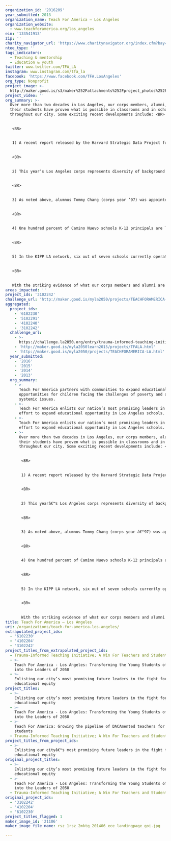 ```yaml
---
organization_id: '2016209'
year_submitted: 2013
organization_name: Teach For America – Los Angeles
organization_website:
  - www.teachforamerica.org/los_angeles
ein: '133541913'
zip: ''
charity_navigator_url: 'https://www.charitynavigator.org/index.cfm?bay=search.profile&ein=133541913'
ntee_type: ''
tags_indicators:
  - Teaching & mentorship
  - Education & youth
twitter: www.twitter.com/TFA_LA
instagram: www.instagram.com/tfa_la
facebook: 'https://www.facebook.com/TFA.LosAngeles'
org_type: Nonprofit
project_image: >-
  http://maker.good.is/s3/maker%252Fattachments%252Fproject_photos%252Fimages%252F21106%252Fdisplay%252Frsz_1rsz_2mktg_201406_ece_landingpage_goi.jpg=c570x385
project_video: ''
org_summary: >-
  Over more than two decades in Los Angeles, our corps members, alumni, and
  their students have proven what is possible in classrooms and in schools
  throughout our city. Some exciting recent developments include: <BR>
   
   
   <BR>
   
   
   1) A recent report released by the Harvard Strategic Data Project found that Teach For America Los Angeles teachers and Career Ladder teachers (a pathway for LAUSD paraprofessionals such as teacher’s aides) are more effective than other novice teachers within LAUSD at promoting student learning in math. The effect of having a TFA teacher corresponded to a month and half, or nearly 20 percent, of additional learning, compared to other teachers. <BR>
   
   
   <BR>
   
   
   2) This year’s Los Angeles corps represents diversity of background (two-thirds identify as people of color); diversity of experience (30 percent came from graduate school or professional backgrounds); and diversity of teacher placement (more than one-third teach math or science). <BR>
   
   
   <BR>
   
   
   3) As noted above, alumnus Tommy Chang (corps year ’97) was appointed by Superintendent John Deasy to be one of five local superintendents in LAUSD. As superintendent of intensive support and innovation, Tommy oversees 130 schools and 130,000 students, including a majority of chronically failing schools in the district. He and his team work aggressively to transform outcomes for students across these schools. Other notable TFA alumni in the district include Drew Furedi (corps year ’93) who is spearheading the new teacher evaluation pilot in his role as the executive director of talent management for LAUSD. Drew’s team includes at least six other TFA alums. <BR>
   
   
   <BR>
   
   
   4) One hundred percent of Camino Nuevo schools K-12 principals are TFA alumni, as is the charter network’s chief executive officer, Ana Ponce (corps year ’91). Ana was also named one of the World’s Seven Most Powerful Educators in Forbes magazine this year. <BR>
   
   
   <BR>
   
   
   5) In the KIPP LA network, six out of seven schools currently operating are run by TFA alumni. Alumna Angella Martinez (corps year ’01) led KIPP LA Prep to become the top-performing middle school in LAUSD and now supports all KIPP schools in Los Angeles as their chief academic officer. Other alumni continue to increase their leadership presence in charter organizations like the Alliance College-Ready Public Schools, PUC, and Inner City Education Foundation (ICEF), as site principals, assistant principals, and school-based instructional leaders. Alumna Allison Bajracharya (corps year ’00) supports all charter partners as vice president of regional advocacy at the California Charter Schools Association. <BR>
   
   
   <BR>
   
   
   With the striking evidence of what our corps members and alumni are capable of we can only imagine what our leaders will accomplish toward our goal of educational equity over the coming decades.
areas_impacted: ''
project_ids: '3102242'
challenge_url: 'http://maker.good.is/myla2050/projects/TEACHFORAMERICA-LA.html'
aggregated:
  project_ids:
    - '6102230'
    - '5102291'
    - '4102240'
    - '3102242'
  challenge_url:
    - >-
      https://challenge.la2050.org/entry/trauma-informed-teaching-initiative-a-win-for-teachers-and-students
    - 'http://maker.good.is/myla2050learn2015/projects/TFALA.html'
    - 'http://maker.good.is/myla2050/projects/TEACHFORAMERICA-LA.html'
  year_submitted:
    - '2016'
    - '2015'
    - '2014'
    - '2013'
  org_summary:
    - >-
      Teach For America partners with communities to expand educational
      opportunities for children facing the challenges of poverty and other
      systemic issues.
    - >-
      Teach For America enlists our nation’s most promising leaders in the
      effort to expand educational opportunity in Los Angeles schools.
    - >-
      Teach For America enlists our nation’s most promising leaders in the
      effort to expand educational opportunity in Los Angeles schools.
    - >-
      Over more than two decades in Los Angeles, our corps members, alumni, and
      their students have proven what is possible in classrooms and in schools
      throughout our city. Some exciting recent developments include: <BR>
       
       
       <BR>
       
       
       1) A recent report released by the Harvard Strategic Data Project found that Teach For America Los Angeles teachers and Career Ladder teachers (a pathway for LAUSD paraprofessionals such as teacherâ€™s aides) are more effective than other novice teachers within LAUSD at promoting student learning in math. The effect of having a TFA teacher corresponded to a month and half, or nearly 20 percent, of additional learning, compared to other teachers. <BR>
       
       
       <BR>
       
       
       2) This yearâ€™s Los Angeles corps represents diversity of background (two-thirds identify as people of color); diversity of experience (30 percent came from graduate school or professional backgrounds); and diversity of teacher placement (more than one-third teach math or science). <BR>
       
       
       <BR>
       
       
       3) As noted above, alumnus Tommy Chang (corps year â€™97) was appointed by Superintendent John Deasy to be one of five local superintendents in LAUSD. As superintendent of intensive support and innovation, Tommy oversees 130 schools and 130,000 students, including a majority of chronically failing schools in the district. He and his team work aggressively to transform outcomes for students across these schools. Other notable TFA alumni in the district include Drew Furedi (corps year â€™93) who is spearheading the new teacher evaluation pilot in his role as the executive director of talent management for LAUSD. Drewâ€™s team includes at least six other TFA alums. <BR>
       
       
       <BR>
       
       
       4) One hundred percent of Camino Nuevo schools K-12 principals are TFA alumni, as is the charter networkâ€™s chief executive officer, Ana Ponce (corps year â€™91). Ana was also named one of the Worldâ€™s Seven Most Powerful Educators in Forbes magazine this year. <BR>
       
       
       <BR>
       
       
       5) In the KIPP LA network, six out of seven schools currently operating are run by TFA alumni. Alumna Angella Martinez (corps year â€™01) led KIPP LA Prep to become the top-performing middle school in LAUSD and now supports all KIPP schools in Los Angeles as their chief academic officer. Other alumni continue to increase their leadership presence in charter organizations like the Alliance College-Ready Public Schools, PUC, and Inner City Education Foundation (ICEF), as site principals, assistant principals, and school-based instructional leaders. Alumna Allison Bajracharya (corps year â€™00) supports all charter partners as vice president of regional advocacy at the California Charter Schools Association. <BR>
       
       
       <BR>
       
       
       With the striking evidence of what our corps members and alumni are capable of we can only imagine what our leaders will accomplish toward our goal of educational equity over the coming decades.
title: Teach For America – Los Angeles
uri: /organizations/teach-for-america-los-angeles/
extrapolated_project_ids:
  - '6102230'
  - '4102204'
  - '3102242'
project_titles_from_extrapolated_project_ids:
  - Trauma-Informed Teaching Initiative; A Win For Teachers and Students
  - >-
    Teach For America - Los Angeles: Transforming the Young Students of Today
    into the Leaders of 2050
  - >-
    Enlisting our city’s most promising future leaders in the fight for
    educational equity
project_titles:
  - >-
    Enlisting our city’s most promising future leaders in the fight for
    educational equity
  - >-
    Teach For America - Los Angeles: Transforming the Young Students of Today
    into the Leaders of 2050
  - >-
    Teach For America: Growing the pipeline of DACAmented teachers for LA
    students
  - Trauma-Informed Teaching Initiative; A Win For Teachers and Students
project_titles_from_project_ids:
  - >-
    Enlisting our cityâ€™s most promising future leaders in the fight for
    educational equity
original_project_titles:
  - >-
    Enlisting our city’s most promising future leaders in the fight for
    educational equity
  - >-
    Teach For America - Los Angeles: Transforming the Young Students of Today
    into the Leaders of 2050
  - Trauma-Informed Teaching Initiative; A Win For Teachers and Students
original_project_ids:
  - '3102242'
  - '4102204'
  - '6102230'
project_titles_flagged: 1
maker_image_id: '21106'
maker_image_file_name: rsz_1rsz_2mktg_201406_ece_landingpage_goi.jpg

---
```


